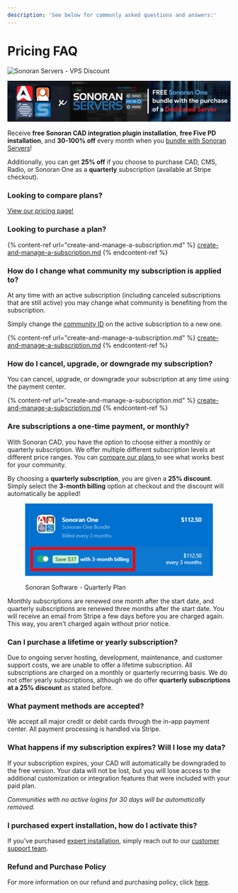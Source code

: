 ```yaml
---
description: 'See below for commonly asked questions and answers:'
---
```


# Pricing FAQ

![Sonoran Servers - VPS Discount](../../.gitbook/assets/banner\_update-1.png)

![Sonoran Servers - Free Sonoran One](<../../.gitbook/assets/Bannerprojectsenoranone (1).png>)

Receive **free Sonoran CAD integration plugin installation**, **free Five PD installation**, and **30-100% off** every month when you [bundle with Sonoran Servers](bundle-discount-sonoran-servers.md)!

Additionally, you can get **25% off** if you choose to purchase CAD, CMS, Radio, or Sonoran One as a **quarterly** subscription (available at Stripe checkout).

### Looking to compare plans?

[View our pricing page!](https://sonorancad.com/pricing)

### Looking to purchase a plan?

{% content-ref url="create-and-manage-a-subscription.md" %}
[create-and-manage-a-subscription.md](create-and-manage-a-subscription.md)
{% endcontent-ref %}

### How do I change what community my subscription is applied to?

At any time with an active subscription (including canceled subscriptions that are still active) you may change what community is benefiting from the subscription.

Simply change the [community ID](../../tutorials/getting-started/finding-your-community-id-and-authentication-code.md) on the active subscription to a new one.

{% content-ref url="create-and-manage-a-subscription.md" %}
[create-and-manage-a-subscription.md](create-and-manage-a-subscription.md)
{% endcontent-ref %}

### How do I cancel, upgrade, or downgrade my subscription?

You can cancel, upgrade, or downgrade your subscription at any time using the payment center.

{% content-ref url="create-and-manage-a-subscription.md" %}
[create-and-manage-a-subscription.md](create-and-manage-a-subscription.md)
{% endcontent-ref %}

### Are subscriptions a one-time payment, or monthly?

With Sonoran CAD, you have the option to choose either a monthly or quarterly subscription. We offer multiple different subscription levels at different price ranges. You can [compare our plans ](https://sonorancad.com/pricing)to see what works best for your community.

By choosing a **quarterly subscription**, you are given a **25% discount**. Simply select the **3-month billing** option at checkout and the discount will automatically be applied!

<figure><img src="../../.gitbook/assets/Sono_QuarterlyCrop.png" alt=""><figcaption><p>Sonoran Software - Quarterly Plan</p></figcaption></figure>

Monthly subscriptions are renewed one month after the start date, and quarterly subscriptions are renewed three months after the start date. You will receive an email from Stripe a few days before you are charged again. This way, you aren't charged again without prior notice.

### Can I purchase a lifetime or yearly subscription?

Due to ongoing server hosting, development, maintenance, and customer support costs, we are unable to offer a lifetime subscription. All subscriptions are charged on a monthly or quarterly recurring basis. We do not offer yearly subscriptions, although we do offer **quarterly subscriptions at a 25% discount** as stated before.

### What payment methods are accepted?

We accept all major credit or debit cards through the in-app payment center. All payment processing is handled via Stripe.

### What happens if my subscription expires? Will I lose my data?

If your subscription expires, your CAD will automatically be downgraded to the free version. Your data will not be lost, but you will lose access to the additional customization or integration features that were included with your paid plan.

_Communities with no active logins for 30 days will be automatically removed._

### I purchased expert installation, how do I activate this?

If you've purchased [expert installation](expert-installation.md), simply reach out to our [customer support team](https://support.sonoransoftware.com).

### Refund and Purchase Policy

For more information on our refund and purchasing policy, click [here](../../other/policy/refund-and-purchase-policy.md).
